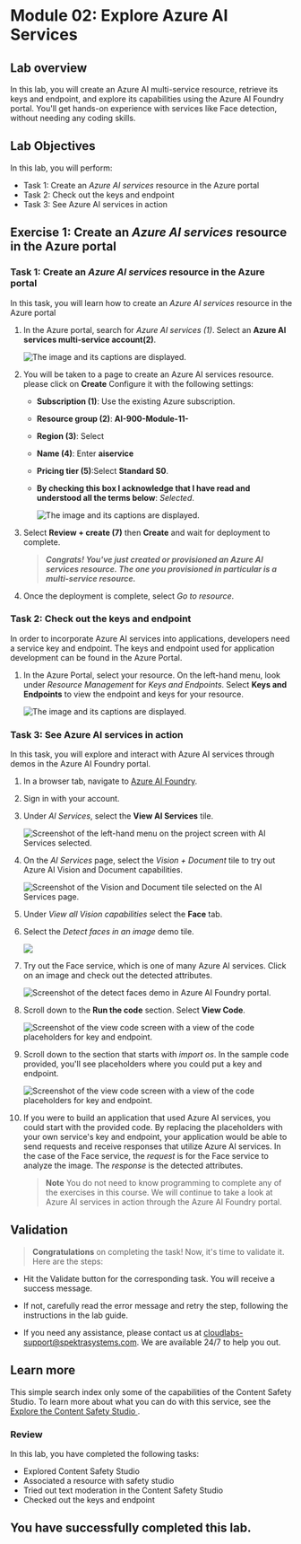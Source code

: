 # Module 02: Explore Azure AI Services

## Lab overview

In this lab, you will create an Azure AI multi-service resource, retrieve its keys and endpoint, and explore its capabilities using the Azure AI Foundry portal. You'll get hands-on experience with services like Face detection, without needing any coding skills.

## Lab Objectives

In this lab, you will perform:

- Task 1: Create an *Azure AI services* resource in the Azure portal
- Task 2: Check out the keys and endpoint
- Task 3: See Azure AI services in action

## Exercise 1: Create an *Azure AI services* resource in the Azure portal

### Task 1: Create an *Azure AI services* resource in the Azure portal

In this task, you will learn how to create an *Azure AI services* resource in the Azure portal

1. In the Azure portal,  search for *Azure AI services (1)*. Select an **Azure AI services multi-service account(2)**.

    ![The image and its captions are displayed.](./media/aiservice.png)

1. You will be taken to a page to create an Azure AI services resource. please click on **Create** Configure it with the following settings:
   
    - **Subscription (1)**: Use the existing Azure subscription.
    - **Resource group (2)**: **AI-900-Module-11-<inject key="DeploymentID" enableCopy="false" />**
    - **Region (3)**: Select **<inject key="location" enableCopy="false"/>**
    - **Name (4)**: Enter **aiservice<inject key="DeploymentID" enableCopy="false"/>**
    - **Pricing tier (5)**:Select **Standard S0**.
    - **By checking this box I acknowledge that I have read and understood all the terms below**: *Selected*.

      ![The image and its captions are displayed.](./media/lab2-1.png)

1. Select **Review + create (7)** then **Create** and wait for deployment to complete.

 
   >***Congrats! You've just created or provisioned an Azure AI services resource. The one you provisioned in particular is a multi-service resource.***

1. Once the deployment is complete, select *Go to resource*. 

### Task 2: Check out the keys and endpoint

In order to incorporate Azure AI services into applications, developers need a service key and endpoint. The keys and endpoint used for application development can be found in the Azure Portal. 

1. In the Azure Portal, select your resource. On the left-hand menu, look under *Resource Management* for *Keys and Endpoints*. Select **Keys and Endpoints** to view the endpoint and keys for your resource. 

   ![The image and its captions are displayed.](./media/lab2-2.png)
  
### Task 3: See Azure AI services in action

In this task, you will explore and interact with Azure AI services through demos in the Azure AI Foundry portal.

1. In a browser tab, navigate to [Azure AI Foundry](https://ai.azure.com?azure-portal=true).

1. Sign in with your account. 

1. Under *AI Services*, select the **View AI Services** tile.
 
    ![Screenshot of the left-hand menu on the project screen with AI Services selected.](./media/view-ai-foundry-outside-project.png)  

1. On the *AI Services* page, select the *Vision + Document* tile to try out Azure AI Vision and Document capabilities.

    ![Screenshot of the Vision and Document tile selected on the AI Services page.](./media/vision-document-tile.png)

1. Under *View all Vision capabilities* select the **Face** tab. 

1. Select the *Detect faces in an image* demo tile. 

   ![](./media/face.png)

1. Try out the Face service, which is one of many Azure AI services. Click on an image and check out the detected attributes. 

    ![Screenshot of the detect faces demo in Azure AI Foundry portal.](./media/detect-faces-demo.png)

1. Scroll down to the **Run the code** section. Select **View Code**. 

    ![Screenshot of the view code screen with a view of the code placeholders for key and endpoint.](./media/view-code-example.png) 

1. Scroll down to the section that starts with *import os*. In the sample code provided, you'll see placeholders where you could put a key and endpoint.

   ![Screenshot of the view code screen with a view of the code placeholders for key and endpoint.](./media/view-code-example1.png)

1. If you were to build an application that used Azure AI services, you could start with the provided code. By replacing the placeholders with your own service's key and endpoint, your application would be able to send requests and receive responses that utilize Azure AI services. In the case of the Face service, the *request* is for the Face service to analyze the image. The *response* is the detected attributes. 

    >**Note**
    >You do not need to know programming to complete any of the exercises in this course. We will continue to take a look at Azure AI services in action through the Azure AI Foundry portal.  

## Validation

> **Congratulations** on completing the task! Now, it's time to validate it. Here are the steps:
 
- Hit the Validate button for the corresponding task. You will receive a success message. 
- If not, carefully read the error message and retry the step, following the instructions in the lab guide.
- If you need any assistance, please contact us at cloudlabs-support@spektrasystems.com. We are available 24/7 to help you out.

  <validation step="5371378e-8511-44ed-9037-3a000338132f" />

## Learn more

This simple search index only some of the capabilities of the Content Safety Studio. To learn more about what you can do with this service, see the [ Explore the Content Safety Studio ](https://learn.microsoft.com/en-us/azure/ai-services/content-safety/overview).

### Review
In this lab, you have completed the following tasks:
- Explored Content Safety Studio
- Associated a resource with safety studio
- Tried out text moderation in the Content Safety Studio
- Checked out the keys and endpoint

## You have successfully completed this lab.
